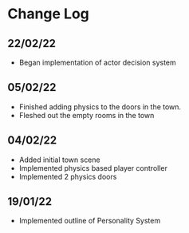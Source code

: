 
# Change Log

## 22/02/22
- Began implementation of actor decision system

## 05/02/22
- Finished adding physics to the doors in the town.
- Fleshed out the empty rooms in the town


## 04/02/22
- Added initial town scene
- Implemented physics based player controller
- Implemented 2 physics doors

## 19/01/22
- Implemented outline of Personality System